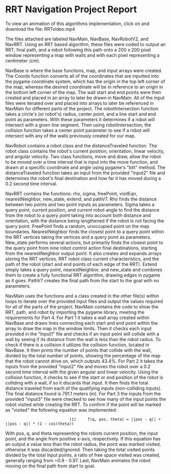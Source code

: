 # RRT Navigation Project Report
To view an animation of this algorithms implementation, click on and download the file: RRTvideo.mp4

The files attached are labeled NavMain, NavBase, NavRobotV2, and NavRRT. Using an RRT based algorithm, these files were coded to output an RRT, final path, and a robot following this path onto a 200 x 200 pixel window representing a map with walls and with each pixel representing a centimeter (cm). 

NavBase is where the base functions, map, and input arrays were created. The Coords function converts all of the coordinates that are inputted into the pygame coordinate system, which has the origin in the top left corner of the map, whereas the desired coordinate will be in reference to an origin in the bottom left corner of the map. The wall start and end points were then created and placed in an array to later be drawn in NavMain. All of the input files were iterated over and placed into arrays to later be referenced in NavMain for different parts of the project. The robotIntersection function takes a circle's (or robot's) radius, center point, and a line start and end point as parameters. With these parameters it determines if a robot will intersect with a given line segment. Then using robotIntersection, the collision function takes a center point parameter to see if a robot will intersect with any of the walls previously created for our map.
	
NavRobot contains a robot class and the distanceTraveled function. The robot class contains the robot's current position, orientation, linear velocity, and angular velocity. Two class functions, move and draw, allow the robot to be moved over a time interval that is input into the move function, and drawn at a specific coordinate and angle using pygame's "blit" method. The distanceTraveled function takes an input from the provided "input2" file and determines the robot's final destination and how far it has moved during a 0.2 second time interval.
	
NavRRT contains the functions: rho, sigma, freePoint, visitEqn, nearestNeighbor, new_state, extend, and pathV7. Rho finds the distance between two points and two point inputs as parameters. Sigma takes a query point, current position, and current robot angle to find the distance from the robot to a query point taking into account both distance and orientation, with the distance being lengthened if the robot is not facing the query point. FreePoint finds a random, unoccupied point on the map boundaries. NearestNeighbor finds the closest point to a query point within the RRT vertices taking the vertices and a query point as parameters. New_state performs several actions, but primarily finds the closest point to the query point from nine robot control action final destinations, starting from the nearestNeighbor output point. It also creates and expands arrays storing the RRT vertices, RRT robot class current characteristics, and the path of the robot (start and end points of each edge of the RRT). Extend simply takes a query point, nearestNeighbor, and new_state and combines them to create a fully functional RRT algorithm, drawing edges in pygame as it goes. PathV7 creates the final path from the start to the goal with no parameters.
	
NavMain uses the functions and a class created in the other file(s) within loops to iterate over the provided input files and output the values required for all of the parts of the project. NavMain contains the code to show the RRT, path, and robot by importing the pygame library, meeting the requirements for Part 4. For Part 1 it takes a wall array created within NavBase and draws lines connecting each start and end point within the array to draw the map in the window limits. Then it checks each input provided in the "Input1" file and checks if an input point will collide with a wall by seeing if its distance from the wall is less than the robot radius. To check if there is a collision it utilizes the collision function, located in NavBase. It then prints the number of points that collide with the wall, divided by the total number of points, showing the percentage of the map that the robot cannot drive on, which outputs 43.4%. For Part 2 it takes the inputs from the provided "input2" file and moves the robot over a 0.2 second time interval with the given angular and linear velocity. Using the collision function, it checks to see if the start or end position of the robot is colliding with a wall, if so it discards that input. It then finds the total distance traveled from each of the qualifying inputs (non-colliding inputs). The final distance found is 791.1 meters (m). For Part 3 the inputs from the provided "input3" file were checked to see how many of the input points the robot visited while creating the RRT. To confirm if the point will be marked as "visited" the following equation was implemented: 
	
                                (1)     f(q, pos, theta) = ||pos - q|| + ||pos - q|| * (1 - cos(theta))
				
With pos, q, and theta representing the robots current position, the input point, and the angle from positive x-axis, respectively. If this equation has an output a value less than the robot radius, the point was marked visited, otherwise it was discarded/ignored. Then taking the total visited points divided by the total input points, a ratio of free space visited was created, generally ranging from ~0.9 - 0.97. Last, NavMain animates the robot moving on the final path from start to goal.

